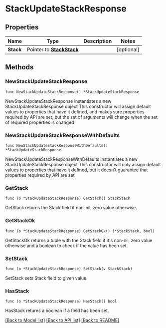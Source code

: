 # StackUpdateStackResponse

## Properties

Name | Type | Description | Notes
------------ | ------------- | ------------- | -------------
**Stack** | Pointer to [**StackStack**](stackStack.md) |  | [optional] 

## Methods

### NewStackUpdateStackResponse

`func NewStackUpdateStackResponse() *StackUpdateStackResponse`

NewStackUpdateStackResponse instantiates a new StackUpdateStackResponse object
This constructor will assign default values to properties that have it defined,
and makes sure properties required by API are set, but the set of arguments
will change when the set of required properties is changed

### NewStackUpdateStackResponseWithDefaults

`func NewStackUpdateStackResponseWithDefaults() *StackUpdateStackResponse`

NewStackUpdateStackResponseWithDefaults instantiates a new StackUpdateStackResponse object
This constructor will only assign default values to properties that have it defined,
but it doesn't guarantee that properties required by API are set

### GetStack

`func (o *StackUpdateStackResponse) GetStack() StackStack`

GetStack returns the Stack field if non-nil, zero value otherwise.

### GetStackOk

`func (o *StackUpdateStackResponse) GetStackOk() (*StackStack, bool)`

GetStackOk returns a tuple with the Stack field if it's non-nil, zero value otherwise
and a boolean to check if the value has been set.

### SetStack

`func (o *StackUpdateStackResponse) SetStack(v StackStack)`

SetStack sets Stack field to given value.

### HasStack

`func (o *StackUpdateStackResponse) HasStack() bool`

HasStack returns a boolean if a field has been set.


[[Back to Model list]](../README.md#documentation-for-models) [[Back to API list]](../README.md#documentation-for-api-endpoints) [[Back to README]](../README.md)


